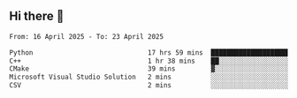## Hi there 👋

<!--
**Bojupi/Bojupi** is a ✨ _special_ ✨ repository because its `README.md` (this file) appears on your GitHub profile.

Here are some ideas to get you started:

- 🔭 I’m currently working on ...
- 🌱 I’m currently learning ...
- 👯 I’m looking to collaborate on ...
- 🤔 I’m looking for help with ...
- 💬 Ask me about ...
- 📫 How to reach me: ...
- 😄 Pronouns: ...
- ⚡ Fun fact: ...
-->

<!--START_SECTION:waka-->

```txt
From: 16 April 2025 - To: 23 April 2025

Python                             17 hrs 59 mins  ██████████████████████░░░   88.09 %
C++                                1 hr 38 mins    ██░░░░░░░░░░░░░░░░░░░░░░░   08.02 %
CMake                              39 mins         ▓░░░░░░░░░░░░░░░░░░░░░░░░   03.24 %
Microsoft Visual Studio Solution   2 mins          ░░░░░░░░░░░░░░░░░░░░░░░░░   00.24 %
CSV                                2 mins          ░░░░░░░░░░░░░░░░░░░░░░░░░   00.20 %
```

<!--END_SECTION:waka-->
